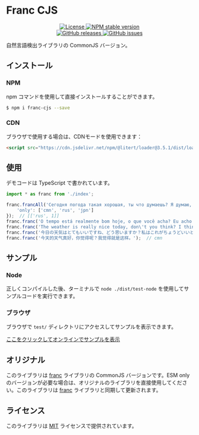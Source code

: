 # Franc CJS

<p align="center">
    <a href="https://github.com/maiyun/franc-cjs/blob/master/LICENSE">
        <img alt="License" src="https://img.shields.io/github/license/maiyun/franc-cjs?color=blue" />
    </a>
    <a href="https://www.npmjs.com/package/franc-cjs">
        <img alt="NPM stable version" src="https://img.shields.io/npm/v/franc-cjs?color=brightgreen&logo=npm" />
    </a><br>
    <a href="https://github.com/maiyun/franc-cjs/releases">
        <img alt="GitHub releases" src="https://img.shields.io/github/v/release/maiyun/franc-cjs?color=brightgreen&logo=github" />
    </a>
    <a href="https://github.com/maiyun/franc-cjs/issues">
        <img alt="GitHub issues" src="https://img.shields.io/github/issues/maiyun/franc-cjs?color=blue&logo=github" />
    </a>
</p>

自然言語検出ライブラリの CommonJS バージョン。

## インストール

### NPM

npm コマンドを使用して直接インストールすることができます。

```sh
$ npm i franc-cjs --save
```

### CDN

ブラウザで使用する場合は、CDNモードを使用できます：

```html
<script src="https://cdn.jsdelivr.net/npm/@litert/loader@3.5.1/dist/loader.min.js?path=index&npm={'franc-cjs':'6.1.0-patch.3'}"></script>
```

## 使用

デモコードは TypeScript で書かれています。

```typescript
import * as franc from './index';

franc.francAll('Сегодня погода такая хорошая, ты что думаешь? Я думаю, что просто так.', {
    'only': ['cmn', 'rus', 'jpn']
});  // [['rus', 1]]
franc.franc('O tempo está realmente bom hoje, o que você acha? Eu acho que é isso.');  // por
franc.franc('The weather is really nice today, don\'t you think? I think it\'s just perfect.');  // eng
franc.franc('今日の天気はとてもいいですね、どう思いますか？私はこれがちょうどいいと思います。');  // jpn
franc.franc('今天的天气真好，你觉得呢？我觉得就是这样。');  // cmn
```

## サンプル

### Node

正しくコンパイルした後、ターミナルで `node ./dist/test-node` を使用してサンプルコードを実行できます。

### ブラウザ

ブラウザで `test/` ディレクトリにアクセスしてサンプルを表示できます。

[ここをクリックしてオンラインでサンプルを表示](https://maiyun.github.io/franc-cjs/test/)

## オリジナル

このライブラリは [franc](https://github.com/wooorm/franc) ライブラリの CommonJS バージョンです。ESM only のバージョンが必要な場合は、オリジナルのライブラリを直接使用してください。このライブラリは [franc](https://github.com/wooorm/franc) ライブラリと同期して更新されます。

## ライセンス

このライブラリは [MIT](../LICENSE) ライセンスで提供されています。